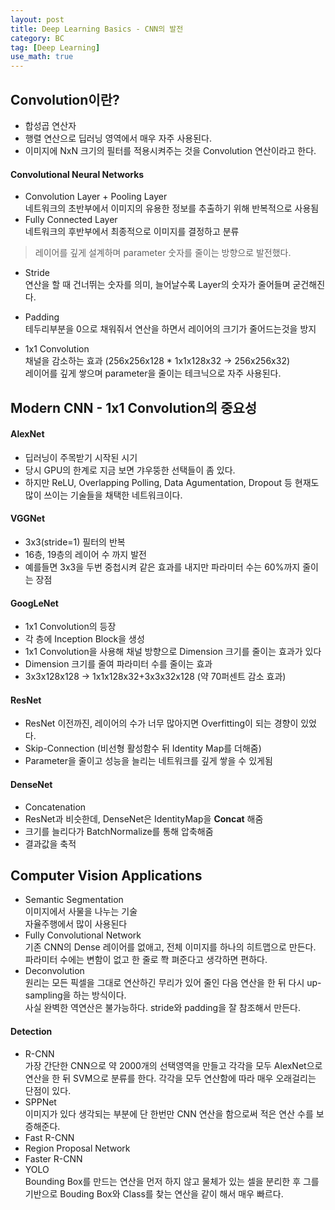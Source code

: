 ```yaml
---
layout: post
title: Deep Learning Basics - CNN의 발전
category: BC
tag: [Deep Learning] 
use_math: true
---
```


## Convolution이란?

- 합성곱 연산자
- 행렬 연산으로 딥러닝 영역에서 매우 자주 사용된다.  
- 이미지에 NxN 크기의 필터를 적용시켜주는 것을 Convolution 연산이라고 한다.  

#### Convolutional Neural Networks

- Convolution Layer + Pooling Layer  
    네트워크의 초반부에서 이미지의 유용한 정보를 추출하기 위해 반복적으로 사용됨  
- Fully Connected Layer  
    네트워크의 후반부에서 최종적으로 이미지를 결정하고 분류

> 레이어를 깊게 설계하며 parameter 숫자를 줄이는 방향으로 발전했다.  

- Stride  
  연산을 할 때 건너뛰는 숫자를 의미, 늘어날수록 Layer의 숫자가 줄어들며 굳건해진다.  
- Padding  
  테두리부분을 0으로 채워줘서 연산을 하면서 레이어의 크기가 줄어드는것을 방지

- 1x1 Convolution  
  채널을 감소하는 효과 (256x256x128 * 1x1x128x32 -> 256x256x32)  
  레이어를 깊게 쌓으며 parameter을 줄이는 테크닉으로 자주 사용된다.  
  

## Modern CNN - 1x1 Convolution의 중요성  

#### AlexNet

- 딥러닝이 주목받기 시작된 시기
- 당시 GPU의 한계로 지금 보면 갸우뚱한 선택들이 좀 있다.  
- 하지만 ReLU, Overlapping Polling, Data Agumentation, Dropout 등 현재도 많이 쓰이는 기술들을 채택한 네트워크이다.  
  
#### VGGNet

- 3x3(stride=1) 필터의 반복
- 16층, 19층의 레이어 수 까지 발전    
- 예를들면 3x3을 두번 중첩시켜 같은 효과를 내지만 파라미터 수는 60%까지 줄이는 장점


#### GoogLeNet

- 1x1 Convolution의 등장
- 각 층에 Inception Block을 생성  
- 1x1 Convolution을 사용해 채널 방향으로 Dimension 크기를 줄이는 효과가 있다  
- Dimension 크기를 줄여 파라미터 수를 줄이는 효과
- 3x3x128x128 -> 1x1x128x32+3x3x32x128 (약 70퍼센트 감소 효과)  

#### ResNet

- ResNet 이전까진, 레이어의 수가 너무 많아지면 Overfitting이 되는 경향이 있었다.  
- Skip-Connection (비선형 활성함수 뒤 Identity Map를 더해줌)
- Parameter을 줄이고 성능을 늘리는 네트워크를 깊게 쌓을 수 있게됨

#### DenseNet

- Concatenation  
- ResNet과 비슷한데, DenseNet은 IdentityMap을 **Concat** 해줌
- 크기를 늘리다가 BatchNormalize를 통해 압축해줌
- 결과값을 축적

## Computer Vision Applications

- Semantic Segmentation  
  이미지에서 사물을 나누는 기술  
  자율주행에서 많이 사용된다  
- Fully Convolutional Network  
  기존 CNN의 Dense 레이어를 없애고, 전체 이미지를 하나의 히트맵으로 만든다.  
  파라미터 수에는 변함이 없고 한 줄로 쫙 펴준다고 생각하면 편하다.  
- Deconvolution  
  원리는 모든 픽셀을 그대로 연산하긴 무리가 있어 줄인 다음 연산을 한 뒤 다시 up-sampling을 하는 방식이다.  
  사실 완벽한 역연산은 불가능하다. stride와 padding을 잘 참조해서 만든다.  

#### Detection

- R-CNN  
  가장 간단한 CNN으로 약 2000개의 선택영역을 만들고 각각을 모두 AlexNet으로 연산을 한 뒤 SVM으로 분류를 한다. 각각을 모두 연산함에 따라 매우 오래걸리는 단점이 있다.  
- SPPNet  
  이미지가 있다 생각되는 부분에 단 한번만 CNN 연산을 함으로써 적은 연산 수를 보증해준다.  
- Fast R-CNN  
- Region Proposal Network
- Faster R-CNN
- YOLO  
  Bounding Box를 만드는 연산을 먼저 하지 않고 물체가 있는 셀을 분리한 후 그를 기반으로 Bouding Box와 Class를 찾는 연산을 같이 해서 매우 빠르다.  
